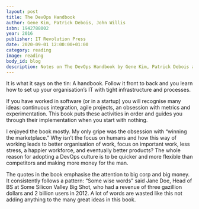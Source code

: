 ```yaml
---
layout: post
title: The DevOps Handbook
author: Gene Kim, Patrick Debois, John Willis
isbn: 1942788002
year: 2016
publisher: IT Revolution Press
date: 2020-09-01 12:00:00+01:00
category: reading
image: reading
body_id: blog
description: Notes on The DevOps Handbook by Gene Kim, Patrick Debois and John Willis
---
```


It is what it says on the tin: A handbook. Follow it front to back and you learn how to set up your organisation’s IT with tight infrastructure and processes.

If you have worked in software (or in a startup) you will recognise many ideas: continuous integration, agile projects, an obsession with metrics and experimentation. This book puts these activities in order and guides you through their implementation when you start with nothing.

I enjoyed the book mostly. My only gripe was the obsession with “winning the marketplace.” Why isn’t the focus on humans and how this way of working leads to better organisation of work, focus on important work, less stress, a happier workforce, and eventually better products? The whole reason for adopting a DevOps culture is to be quicker and more flexible than competitors and making more money for the man.

The quotes in the book emphasise the attention to big corp and big money. It consistently follows a pattern: “Some wise words” said Jane Doe, Head of BS at Some Silicon Valley Big Shot, who had a revenue of three gazillion dollars and 2 billion users in 2012. A lot of words are wasted like this not adding anything to the many great ideas in this book.
